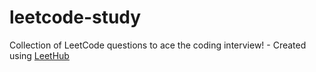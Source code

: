 # leetcode-study
Collection of LeetCode questions to ace the coding interview! - Created using [LeetHub](https://github.com/QasimWani/LeetHub)
